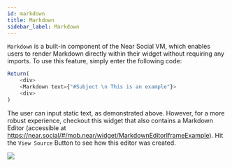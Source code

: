 ```yaml
---
id: markdown
title: Markdown
sidebar_label: Markdown
---
```


`Markdown` is a built-in component of the Near Social VM, which enables users to render Markdown directly within their widget without requiring any imports. To use this feature, simply enter the following code:

```javascript
Return(
    <div>
    <Markdown text={"#Subject \n This is an example"}>
    <div>
)
```

The user can input static text, as demonstrated above. However, for a more robust experience, checkout this widget that also contains a Markdown Editor (accessible at https://near.social/#/mob.near/widget/MarkdownEditorIframeExample). Hit the `View Source` Button to see how this editor was created.

![](https://i.imgur.com/XJO8tEz.png)
